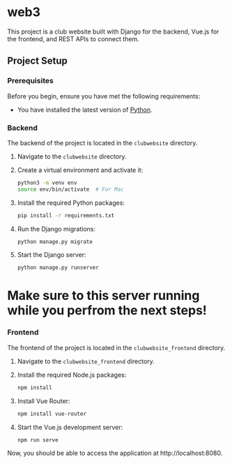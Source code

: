 # web3

This project is a club website built with Django for the backend, Vue.js for the frontend, and REST APIs to connect them.

## Project Setup

### Prerequisites

Before you begin, ensure you have met the following requirements:

- You have installed the latest version of [Python](https://www.python.org/downloads/).

### Backend

The backend of the project is located in the `clubwebsite` directory.

1. Navigate to the `clubwebsite` directory.

2. Create a virtual environment and activate it:

    ```bash
    python3 -m venv env
    source env/bin/activate  # For Mac
    ```

3. Install the required Python packages:

    ```bash
    pip install -r requirements.txt
    ```

4. Run the Django migrations:

    ```bash
    python manage.py migrate
    ```

5. Start the Django server:

    ```bash
    python manage.py runserver
    ```

# Make sure to this server running while you perfrom the next steps!

### Frontend

The frontend of the project is located in the `clubwebsite_frontend` directory.

1. Navigate to the `clubwebsite_frontend` directory.

2. Install the required Node.js packages:

    ```bash
    npm install
    ```

3. Install Vue Router:

    ```bash
    npm install vue-router
    ```

4. Start the Vue.js development server:

    ```bash
    npm run serve
    ```

Now, you should be able to access the application at http://localhost:8080.

